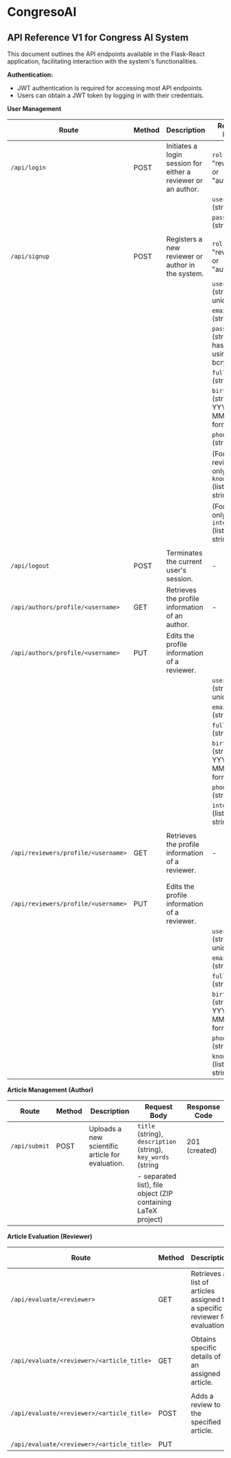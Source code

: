 # CongresoAI

## API Reference V1 for Congress AI System

This document outlines the API endpoints available in the Flask-React application, facilitating interaction with the system's functionalities.

**Authentication:**

- JWT authentication is required for accessing most API endpoints.
- Users can obtain a JWT token by logging in with their credentials.

**User Management**

| Route                                            | Method | Description                                                    | Request Body                                            | Response Code |
|----------------------------------------------------|--------|----------------------------------------------------------------|-------------------------------------------------------|---------------|
| `/api/login`                                       | POST   | Initiates a login session for either a reviewer or an author. | `rol` (string: "reviewer" or "author"),                | 200 (success) |
|                                                    |        |                                                                | `username` (string),                                  |               |
|                                                    |        |                                                                | `password` (string)                                   |               |
|                                                    |        |                                                                |                                                       |               |
| `/api/signup`                                      | POST   | Registers a new reviewer or author in the system.              | `rol` (string: "reviewer" or "author"),               | 201 (created) |
|                                                    |        |                                                                | `username` (string - unique),                         |               |
|                                                    |        |                                                                | `email` (string),                     |               |
|                                                    |        |                                                                | `password` (string - hashed using bcrypt), |               |
|                                                    |        |                                                                | `fullname` (string),              |               |
|                                                    |        |                                                                | `birthdate` (string - YYYY-MM-DD format),             |               |
|                                                    |        |                                                                | `phonenumber` (string),                               |               |
|                                                    |        |                                                                | (For reviewer only) `knowledges` (list of strings)    |               |
|                                                    |        |                                                                | (For author only) `interests` (list of strings)       |               |
|                                                    |        |                                                                |                                                       |               |
| `/api/logout`                                      | POST   | Terminates the current user's session.                         | -                                                     | 200 (success) |
| `/api/authors/profile/<username>`                  | GET    | Retrieves the profile information of an author.                | -                                                     | 200 (success) |
| `/api/authors/profile/<username>`                  | PUT    | Edits     the profile information of a reviewer.               |                                                       | 201 (created) |
|                                                    |        |                                                                | `username` (string - unique),                         |               |
|                                                    |        |                                                                | `email` (string),                                     |               |
|                                                    |        |                                                                | `fullname` (string),                                  |               |
|                                                    |        |                                                                | `birthdate` (string - YYYY-MM-DD format),             |               |
|                                                    |        |                                                                | `phonenumber` (string),                               |               |
|                                                    |        |                                                                | `interests` (list of strings)                         |               |      
|                                                    |        |                                                                |                                                       |               |
| `/api/reviewers/profile/<username>`                | GET    | Retrieves the profile information of a reviewer.               | -                                                     | 200 (success) |
|                                                    |        |                                                                |                                                       |               |
|                                                    |        |                                                                |                                                       |               |
| `/api/reviewers/profile/<username>`                | PUT    | Edits     the profile information of a reviewer.               |                                                       | 201 (created) |
|                                                    |        |                                                                | `username` (string - unique),                         |               |
|                                                    |        |                                                                | `email` (string),                                     |               |
|                                                    |        |                                                                | `fullname` (string),                                  |               |
|                                                    |        |                                                                | `birthdate` (string - YYYY-MM-DD format),             |               |
|                                                    |        |                                                                | `phonenumber` (string),                               |               |
|                                                    |        |                                                                | `knowledges` (list of strings)                        |               |

**Article Management (Author)**

| Route                                  | Method | Description                                                       | Request Body                                                      | Response Code |
|-------------------------------------------|--------|----------------------------------------------------------------|-------------------------------------------------------------------|---------------|
| `/api/submit`                             | POST   | Uploads a new scientific article for evaluation.               | `title` (string), `description` (string), `key_words` (string     | 201 (created) |
|                                           |        |                                                                | - separated list), file object (ZIP containing LaTeX project)     |               |

**Article Evaluation (Reviewer)**

| Route                                                         | Method | Description                                                               | Request Body                                                  | Response Code |
|---------------------------------------------------------------|--------|---------------------------------------------------------------------------|-------------------------------------------------------------------|--------------|
| `/api/evaluate/<reviewer>`                                    | GET    | Retrieves a list of articles assigned to a specific reviewer for evaluation. | -                                                                 | 200 (success) |
|                                                               |        |                                                                             |                                                                  |
| `/api/evaluate/<reviewer>/<article_title>`                    | GET    | Obtains specific details of an assigned article.                            | -                                                                 | 200 (success) |
|                                                               |        |                                                                             |                                                                  |
| `/api/evaluate/<reviewer>/<article_title>`                    | POST   | Adds a review to the specified article.                                     | Review data (JSON object)                                       |201 (created) |
|                                                               |        |                                                                             |                                                                  |
| `/api/evaluate/<reviewer>/<article_title>`                   | PUT
